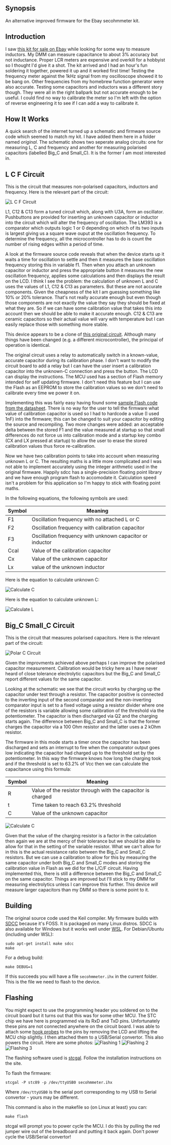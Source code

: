 ## Synopsis
An alternative improved firmware for the Ebay secohmmeter kit.
## Introduction
I saw [this kit for sale on Ebay](https://www.ebay.co.uk/itm/LED-Capacitance-Frequency-Inductance-Tester-Meter-51-microcontroller-DIY-Kit-A/291949314455?ssPageName=STRK:MEBIDX:IT&_trksid=p2057872.m2749.l2649) while looking for some way to measure inductors. My DMM can measure capacitance to about 3% accuracy but not inductance. Proper LCR meters are expensive and overkill for a hobbyist so I thought I'd give it a shot.
The kit arrived and I had an hour's fun soldering it together, powered it up and it worked first time!
Testing the frequency meter against the 1kHz signal from my oscilloscope showed it to be bang on. Other frequencies from my homebrew function generator were also accurate.
Testing some capacitors and inductors was a different story though. They were all in the right ballpark but not accurate enough to be useful.
I could find no way to calibrate the meter so I'm left with the option of reverse engineering it to see if I can add a way to calibrate it.
## How It Works
A quick search of the internet turned up a schematic and firmware source code which seemed to match my kit. I have added them here in a folder named *original*.
The schematic shows two seperate analog circuits: one for measuring L, C and frequency and another for measuring polarised capacitors (labelled Big_C and Small_C). It is the former I am most interested in.

## L C F Circuit
This is the circuit that measures non-polarised capacitors, inductors and frequency.
Here is the relevant part of the circuit:

![L C F Circuit](images/LCFCircuit.png)


L1, C12 & C13 form a tuned circuit which, along with U3A, form an oscillator. Pushbuttons are provided for inserting an unknown capacitor or inductor into the circuit which will alter the frequency of oscillation. The LM393 is a comparator which outputs logic 1 or 0 depending on which of its two inputs is largest giving us a square wave ouput at the oscillation frequency. To determine the frequency, all the microcontroller has to do is count the number of rising edges within a period of time.

A look at the firmware source code reveals that when the device starts up it waits a time for oscillation to settle and then it measures the base oscillation frequency storing this in variable f1. Then when you attach an unknown capacitor or inductor and press the appropriate button it measures the new oscillation frequency, applies some calculations and then displays the result on the LCD.
I think I see the problem: the calculation of unknown L and C uses the values of L1, C12 & C13 as parameters. But these are not accurate components. Given the cheapness of the kit I am guessing something like 10% or 20% tolerance. That's not really accurate enough but even though those components are not exactly the value they say they should be fixed at what they are. So if we can have some calibration value that takes this into account then we should be able to make it accurate enough. C12 & C13 are ceramic capacitors so their actual value will vary with temperature but I can easily replace those with something more stable.

This device appears to be a clone of [this original circuit](https://sites.google.com/site/vk3bhr/home/index2-html). Although many things have been changed (e.g. a different microcontroller), the principal of operation is identical.

The original circuit uses a relay to automatically switch in a known-value, accurate capacitor during its calibration phase. I don't want to modify the circuit board to add a relay but I can have the user insert a calibration capacitor into the unknown-C connection and press the button. The LCD can display the instructions. The MCU used has a section of Flash memory intended for self updating firmware. I don't need this feature but I can use the Flash as an EEPROM to store the calibration values so we don't need to calibrate every time we power it on.

Implementing this was fairly easy having found some [sample Flash code from the datasheet](http://www.stcmcu.com/datasheet/stc/SOURCE-CODE/STC89C58RD+%20FLASH-ISP-IAP.c). There is no way for the user to tell the firmware what value of calibration capacitor is used so I had to hardcode a value (I used 1nF) into the firmware; this can be changed to suit your capacitor by editing the source and recompiling. Two more changes were added: an acceptable delta between the stored F1 and the value measured at startup so that small differences do not force us into calibration mode and a startup key combo (CX and LX pressed at startup) to allow the user to erase the stored calibration values thus force re-calibration.

Now we have two calibration points to take into account when measuring unknown L or C. The resulting maths is a little more complicated and I was not able to implement accurately using the integer arithmetic used in the original firmware. Happily sdcc has a single-precision floating point library and we have enough program flash to accomodate it. Calculation speed isn't a problem for this application so I'm happy to stick with floating point maths.

In the following equations, the following symbols are used:

Symbol | Meaning
----- | -----
F1 | Oscillation frequency with no attached L or C
F2 | Oscillation frequency with calibration capacitor
F3 | Oscillation frequency with unknown capacitor or inductor
Ccal | Value of the calibration capacitor
Cx | Value of the unknown capacitor
Lx | value of the unknown inductor

Here is the equation to calculate unknown C:

![Calculate C](images/ResonanceC.png)

Here is the equation to calculate unknown L:

![Calculate L](images/ResonanceL.png)

## Big_C Small_C Circuit
This is the circuit that measures polarised capacitors. Here is the relevant part of the circuit:

![Polar C Circuit](images/PolarCCircuit.png)

Given the improvments achieved above perhaps I can improve the polarised capacitor measurement. Calibration would be tricky here as I have never heard of close tolerance electrolytic capacitors but the Big_C and Small_C report different values for the same capacitor.

Looking at the schematic we see that the circuit works by charging up the capacitor under test through a resistor. The capacitor positive is connected to the inverting input of the second comparator and the non-inverting comparator input is set to a fixed voltage using a resistor divider where one of the resistors is variable allowing some calibration of the threshold via the potentiometer. The capacitor is then discharged via Q2 and the charging starts again. The difference between Big_C and Small_C is that the former charges the capacitor via a 100 Ohm resistor and the latter uses a 2 kOhm resistor.

The firmware in this mode starts a timer once the capacitor has been discharged and sets an interrupt to fire when the comparator output goes low indicating the capacitor had charged up to the threshold set by the potentiometer. In this way the firmware knows how long the charging took and if the threshold is set to 63.2% of Vcc then we can calculate the capacitance using this formula:

Symbol | Meaning
----- | -----
R | Value of the resistor through with the capacitor is charged
t | Time taken to reach 63.2% threshold
C | Value of the unknown capacitor

![Calculate C](images/RC_Equation.png)

Given that the value of the charging resistor is a factor in the calculation then again we are at the mercy of their tolerance but we should be able to allow for that in the setting of the variable resistor. What we can't allow for in this is the actual resistance ratio between the Big_C and Small_C resistors. But we can use a calibration to allow for this by measuring the same capacitor under both Big_C and Small_C modes and storing the calibration value in Flash as we did for the L/C/F circuit.
Having implemented this, there is still a difference between the Big_C and Small_C on the same capacitor. Things are improved but I'll stick to my DMM for measuring electrolytics unless I can improve this further. This device *will* measure larger capacitors than my DMM so there is some point to it.

## Building
The original source code used the Keil compiler. My firmware builds with [SDCC](http://sdcc.sourceforge.net/) because it's FOSS. It is packaged on many Linux distros. SDCC is also available for Windows but it works well under [WSL](https://en.wikipedia.org/wiki/Windows_Subsystem_for_Linux).
For Debian/Ubuntu (including under WSL):
```
sudo apt-get install make sdcc
make
```
For a debug build:
```
make DEBUG=1
```
If this succeeds you will have a file `secohmmeter.ihx` in the current folder. This is the file we need to flash to the device.

## Flashing
You might expect to use the programming header you soldered on to the circuit board but it turns out that this was for some other MCU. The STC chip we have here is programmed via its RxD and TxD pins. Unfortunately these pins are not connected anywhere on the circuit board.
I was able to attach some [hook probes](https://www.ebay.co.uk/itm/10pcs-Large-Size-Round-Single-Hook-Clip-Test-Probe-Lead-for-Electronic-Testing/321941689411?epid=25025056265&hash=item4af5385443:g:ZXUAAOSwwkRb9235:rk:10:pf:0) to the pins by removing the LCD and lifting the MCU chip slightly. I then attached them to a USB/Serial convertor. This also powers the circuit. Here are some photos:
![Flashing 1](images/Flashing_1.jpg)
![Flashing 2](images/Flashing_2.jpg)
![Flashing 3](images/Flashing_3.jpg)

The flashing software used is [stcgal](https://github.com/grigorig/stcgal). Follow the installation instructions on the site.

To flash the firmware:
```
stcgal -P stc89 -p /dev/ttyUSB0 secohmmeter.ihx
```

Where `/dev/ttyUSB0` is the serial port corresponding to my USB to Serial convertor - yours may be different.

This command is also in the makefile so (on Linux at least) you can:
```
make flash
```

stcgal will prompt you to power cycle the MCU. I do this by pulling the red jumper wire out of the breadboard and putting it back again. Don't power cycle the USB/Serial convertor!